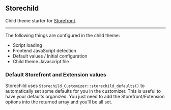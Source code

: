 ## Storechild

Child theme starter for [Storefront](https://www.woothemes.com/storefront/).

---

The following things are configured in the child theme:

- Script loading
- Frontend JavaScript detection
- Default values / Initial configuration
- Child theme Javascript file


### Default Storefront and Extension values

Storechild uses `Storechild_Customizer::storechild_defaults()` to automatically set some defaults for you in
the customizer. This is useful to have your defaults organized. You just need to add the Storefront/Extension
options into the returned array and you’ll be all set.